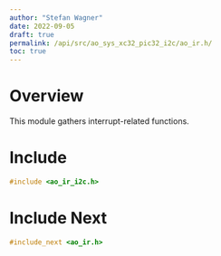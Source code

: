 ```yaml
---
author: "Stefan Wagner"
date: 2022-09-05
draft: true
permalink: /api/src/ao_sys_xc32_pic32_i2c/ao_ir.h/
toc: true
---
```


# Overview

This module gathers interrupt-related functions.

# Include

```c
#include <ao_ir_i2c.h>
```

# Include Next

```c
#include_next <ao_ir.h>
```
